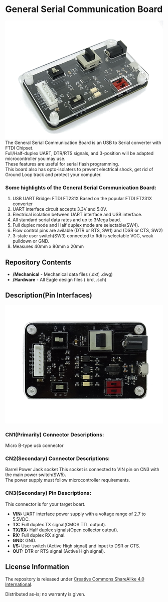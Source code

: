 General Serial Communication Board
=========

![General Serial Communication Board](mdContents/gscb_1.png)  
The General Serial Communication Board is an USB to Serial converter with FTDI Chipset.  
Full/Half-duplex UART, DTR/RTS signals, and 3-position will be adapted microcontroller you may use.  
These features are useful for serial flash programming.  
This board also has opto-isolaters to prevent electrical shock, get rid of Ground Loop track and protect your computer.  

### Some highlights of the General Serial Communication Board:
 1. USB UART Bridge: FTDI FT231X Based on the popular FTDI FT231X converter
 2. UART interface circuit accepts 3.3V and 5.0V.
 3. Electrical isolation between UART interface and USB interface.
 4. All standard serial data rates and up to 3Mega baud.
 5. Full duplex mode and Half duplex mode are selectable(SW4).
 6. Flow control pins are avilable (DTR or RTS, SW1) and (DSR or CTS, SW2)
 7. 3-state user switch(SW3) connected to ftdi is selectable VCC, weak pulldown or GND.
 8. Measures 40mm x 80mm x 20mm


Repository Contents
-------------------
* **/Mechanical** - Mechanical data files (.dxf, .dwg)
* **/Hardware** - All Eagle design files (.brd, .sch)


Description(Pin Interfaces)
-------------------
![TopView](mdContents/gscb_2.png)

### CN1(Primarily) Connector Descriptions:
Micro B-type usb connector

### CN2(Secondary) Connector Descriptions:
Barrel Power Jack socket
This socket is connected to VIN pin on CN3 with the main power switch(SW5).  
The power supply must follow microcontroller requirements.

### CN3(Secondary) Pin Descriptions:
This connector is for your target boart.
- **VIN:** UART interface power supply with a voltage range of 2.7 to 5.5VDC.
- **TX:** Full duplex TX signal(CMOS TTL output).
- **TX/RX:** Half duplex signals(Open collector output).
- **RX:** Full duplex RX signal.
- **GND:** GND.
- **I/S:** User switch (Active High signal) and input to DSR or CTS.
- **OUT:** DTR or RTS signal (Active High signal).


License Information
-------------------
The repository is released under [Creative Commons ShareAlike 4.0 International](https://creativecommons.org/licenses/by-sa/4.0/).

Distributed as-is; no warranty is given.
